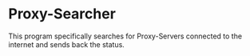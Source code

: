 # Proxy-Searcher
This program specifically searches for Proxy-Servers connected to the internet and sends back the status.
